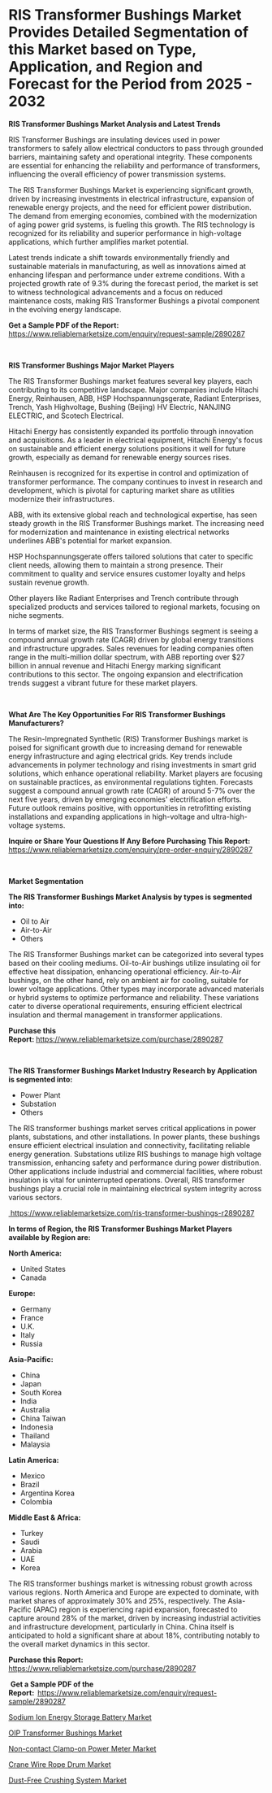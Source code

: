 <p><h1>RIS Transformer Bushings Market Provides Detailed Segmentation of this Market based on Type, Application, and Region and Forecast for the Period from 2025 - 2032</h1></p><p><strong>RIS Transformer Bushings Market Analysis and Latest Trends</strong></p>
<p><p>RIS Transformer Bushings are insulating devices used in power transformers to safely allow electrical conductors to pass through grounded barriers, maintaining safety and operational integrity. These components are essential for enhancing the reliability and performance of transformers, influencing the overall efficiency of power transmission systems.</p><p>The RIS Transformer Bushings Market is experiencing significant growth, driven by increasing investments in electrical infrastructure, expansion of renewable energy projects, and the need for efficient power distribution. The demand from emerging economies, combined with the modernization of aging power grid systems, is fueling this growth. The RIS technology is recognized for its reliability and superior performance in high-voltage applications, which further amplifies market potential.</p><p>Latest trends indicate a shift towards environmentally friendly and sustainable materials in manufacturing, as well as innovations aimed at enhancing lifespan and performance under extreme conditions. With a projected growth rate of 9.3% during the forecast period, the market is set to witness technological advancements and a focus on reduced maintenance costs, making RIS Transformer Bushings a pivotal component in the evolving energy landscape.</p></p>
<p><strong>Get a Sample PDF of the Report:&nbsp;</strong> <a href="https://www.reliablemarketsize.com/enquiry/request-sample/2890287?utm_campaign=1833&utm_medium=2&utm_source=Github&utm_content=ia&utm_term=14032025&utm_id=ris-transformer-bushings">https://www.reliablemarketsize.com/enquiry/request-sample/2890287</a></p>
<p>&nbsp;</p>
<p><strong>RIS Transformer Bushings Major Market Players</strong></p>
<p><p>The RIS Transformer Bushings market features several key players, each contributing to its competitive landscape. Major companies include Hitachi Energy, Reinhausen, ABB, HSP Hochspannungsgerate, Radiant Enterprises, Trench, Yash Highvoltage, Bushing (Beijing) HV Electric, NANJING ELECTRIC, and Scotech Electrical.</p><p>Hitachi Energy has consistently expanded its portfolio through innovation and acquisitions. As a leader in electrical equipment, Hitachi Energy's focus on sustainable and efficient energy solutions positions it well for future growth, especially as demand for renewable energy sources rises. </p><p>Reinhausen is recognized for its expertise in control and optimization of transformer performance. The company continues to invest in research and development, which is pivotal for capturing market share as utilities modernize their infrastructures.</p><p>ABB, with its extensive global reach and technological expertise, has seen steady growth in the RIS Transformer Bushings market. The increasing need for modernization and maintenance in existing electrical networks underlines ABB's potential for market expansion.</p><p>HSP Hochspannungsgerate offers tailored solutions that cater to specific client needs, allowing them to maintain a strong presence. Their commitment to quality and service ensures customer loyalty and helps sustain revenue growth.</p><p>Other players like Radiant Enterprises and Trench contribute through specialized products and services tailored to regional markets, focusing on niche segments. </p><p>In terms of market size, the RIS Transformer Bushings segment is seeing a compound annual growth rate (CAGR) driven by global energy transitions and infrastructure upgrades. Sales revenues for leading companies often range in the multi-million dollar spectrum, with ABB reporting over $27 billion in annual revenue and Hitachi Energy marking significant contributions to this sector. The ongoing expansion and electrification trends suggest a vibrant future for these market players.</p></p>
<p>&nbsp;</p>
<p><strong>What Are The Key Opportunities For RIS Transformer Bushings Manufacturers?</strong></p>
<p><p>The Resin-Impregnated Synthetic (RIS) Transformer Bushings market is poised for significant growth due to increasing demand for renewable energy infrastructure and aging electrical grids. Key trends include advancements in polymer technology and rising investments in smart grid solutions, which enhance operational reliability. Market players are focusing on sustainable practices, as environmental regulations tighten. Forecasts suggest a compound annual growth rate (CAGR) of around 5-7% over the next five years, driven by emerging economies' electrification efforts. Future outlook remains positive, with opportunities in retrofitting existing installations and expanding applications in high-voltage and ultra-high-voltage systems.</p></p>
<p><strong>Inquire or Share Your Questions If Any Before Purchasing This Report:</strong> <a href="https://www.reliablemarketsize.com/enquiry/pre-order-enquiry/2890287?utm_campaign=1833&utm_medium=2&utm_source=Github&utm_content=ia&utm_term=14032025&utm_id=ris-transformer-bushings">https://www.reliablemarketsize.com/enquiry/pre-order-enquiry/2890287</a></p>
<p>&nbsp;</p>
<p><strong>Market Segmentation</strong></p>
<p><strong>The RIS Transformer Bushings Market Analysis by types is segmented into:</strong></p>
<p><ul><li>Oil to Air</li><li>Air-to-Air</li><li>Others</li></ul></p>
<p><p>The RIS Transformer Bushings market can be categorized into several types based on their cooling mediums. Oil-to-Air bushings utilize insulating oil for effective heat dissipation, enhancing operational efficiency. Air-to-Air bushings, on the other hand, rely on ambient air for cooling, suitable for lower voltage applications. Other types may incorporate advanced materials or hybrid systems to optimize performance and reliability. These variations cater to diverse operational requirements, ensuring efficient electrical insulation and thermal management in transformer applications.</p></p>
<p><strong>Purchase this Report:&nbsp;</strong><a href="https://www.reliablemarketsize.com/purchase/2890287?utm_campaign=1833&utm_medium=2&utm_source=Github&utm_content=ia&utm_term=14032025&utm_id=ris-transformer-bushings">https://www.reliablemarketsize.com/purchase/2890287</a></p>
<p>&nbsp;</p>
<p><strong>The RIS Transformer Bushings Market Industry Research by Application is segmented into:</strong></p>
<p><ul><li>Power Plant</li><li>Substation</li><li>Others</li></ul></p>
<p><p>The RIS transformer bushings market serves critical applications in power plants, substations, and other installations. In power plants, these bushings ensure efficient electrical insulation and connectivity, facilitating reliable energy generation. Substations utilize RIS bushings to manage high voltage transmission, enhancing safety and performance during power distribution. Other applications include industrial and commercial facilities, where robust insulation is vital for uninterrupted operations. Overall, RIS transformer bushings play a crucial role in maintaining electrical system integrity across various sectors.</p></p>
<p><a href="https://www.reliablemarketsize.com/ris-transformer-bushings-r2890287?utm_campaign=1833&utm_medium=2&utm_source=Github&utm_content=ia&utm_term=14032025&utm_id=ris-transformer-bushings">&nbsp;https://www.reliablemarketsize.com/ris-transformer-bushings-r2890287</a></p>
<p><strong>In terms of Region, the RIS Transformer Bushings Market Players available by Region are:</strong></p>
<p>
    <p> <strong> North America: </strong>
        <ul>
            <li>United States</li>
            <li>Canada</li>
        </ul>
        </p> 
    <p> <strong> Europe: </strong>
        <ul>
            <li>Germany</li>
            <li>France</li>
            <li>U.K.</li>
            <li>Italy</li>
            <li>Russia</li>
        </ul>
        </p> 
    <p> <strong> Asia-Pacific: </strong>
        <ul>
            <li>China</li>
            <li>Japan</li>
            <li>South Korea</li>
            <li>India</li>
            <li>Australia</li>
            <li>China Taiwan</li>
            <li>Indonesia</li>
            <li>Thailand</li>
            <li>Malaysia</li>
        </ul>
        </p> 
    <p> <strong> Latin America: </strong>
        <ul>
            <li>Mexico</li>
            <li>Brazil</li>
            <li>Argentina Korea</li>
            <li>Colombia</li>
        </ul>
        </p> 
    <p> <strong> Middle East & Africa: </strong>
        <ul>
            <li>Turkey</li>
            <li>Saudi</li>
            <li>Arabia</li>
            <li>UAE</li>
            <li>Korea</li>
        </ul>
    </p>
    </p>
<p><p>The RIS transformer bushings market is witnessing robust growth across various regions. North America and Europe are expected to dominate, with market shares of approximately 30% and 25%, respectively. The Asia-Pacific (APAC) region is experiencing rapid expansion, forecasted to capture around 28% of the market, driven by increasing industrial activities and infrastructure development, particularly in China. China itself is anticipated to hold a significant share at about 18%, contributing notably to the overall market dynamics in this sector.</p></p>
<p><strong>Purchase this Report: </strong><a href="https://www.reliablemarketsize.com/purchase/2890287?utm_campaign=1833&utm_medium=2&utm_source=Github&utm_content=ia&utm_term=14032025&utm_id=ris-transformer-bushings">https://www.reliablemarketsize.com/purchase/2890287</a></p>
<p>&nbsp;<strong>Get a Sample PDF of the Report:&nbsp;&nbsp;</strong><a href="https://www.reliablemarketsize.com/enquiry/request-sample/2890287?utm_campaign=1833&utm_medium=2&utm_source=Github&utm_content=ia&utm_term=14032025&utm_id=ris-transformer-bushings">https://www.reliablemarketsize.com/enquiry/request-sample/2890287</a></p>
<p><strong></strong></p>
<p><p><a href="https://github.com/dahcheeviola/Market-Research-Report-List-1/blob/main/sodium-ion-energy-storage-battery-market.md?utm_campaign=1833&utm_medium=2&utm_source=Github&utm_content=ia&utm_term=14032025&utm_id=ris-transformer-bushings">Sodium Ion Energy Storage Battery Market</a></p><p><a href="https://github.com/dichkotuanny/Market-Research-Report-List-1/blob/main/oip-transformer-bushings-market.md?utm_campaign=1833&utm_medium=2&utm_source=Github&utm_content=ia&utm_term=14032025&utm_id=ris-transformer-bushings">OIP Transformer Bushings Market</a></p><p><a href="https://github.com/marrahcerpas05/Market-Research-Report-List-1/blob/main/non-contact-clamp-on-power-meter-market.md?utm_campaign=1833&utm_medium=2&utm_source=Github&utm_content=ia&utm_term=14032025&utm_id=ris-transformer-bushings">Non-contact Clamp-on Power Meter Market</a></p><p><a href="https://github.com/leiliariahxw/Market-Research-Report-List-1/blob/main/crane-wire-rope-drum-market.md?utm_campaign=1833&utm_medium=2&utm_source=Github&utm_content=ia&utm_term=14032025&utm_id=ris-transformer-bushings">Crane Wire Rope Drum Market</a></p><p><a href="https://github.com/rojannovarwd/Market-Research-Report-List-1/blob/main/dust-free-crushing-system-market.md?utm_campaign=1833&utm_medium=2&utm_source=Github&utm_content=ia&utm_term=14032025&utm_id=ris-transformer-bushings">Dust-Free Crushing System Market</a></p></p>